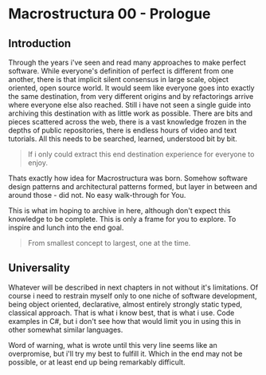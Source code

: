 # Macrostructura 00 - Prologue

## Introduction

Through the years i've seen and read many approaches to make perfect software. While everyone's definition of perfect is different from one another, there is that implicit silent consensus in large scale, object oriented, open source world. It would seem like everyone goes into exactly the same destination, from very different origins and by refactorings arrive where everyone else also reached. Still i have not seen a single guide into archiving this destination with as little work as possible. There are bits and pieces scattered across the web, there is a vast knowledge frozen in the depths of public repositories, there is endless hours of video and text tutorials. All this needs to be searched, learned, understood bit by bit.

> If i only could extract this end destination experience for everyone to enjoy.

Thats exactly how idea for Macrostructura was born. Somehow software design patterns and architectural patterns formed, but layer in between and around those - did not. No easy walk-through for You.

This is what im hoping to archive in here, although don't expect this knowledge to be complete. This is only a frame for you to explore. To inspire and lunch into the end goal.

> From smallest concept to largest, one at the time.

## Universality

Whatever will be described in next chapters in not without it's limitations. Of course i need to restrain myself only to one niche of software development, being object oriented, declarative, almost entirely strongly static typed, classical approach. That is what i know best, that is what i use. Code examples in C#, but i don't see how that would limit you in using this in other somewhat similar languages.

Word of warning, what is wrote until this very line seems like an overpromise, but i'll try my best to fulfill it. Which in the end may not be possible, or at least end up being remarkably difficult.